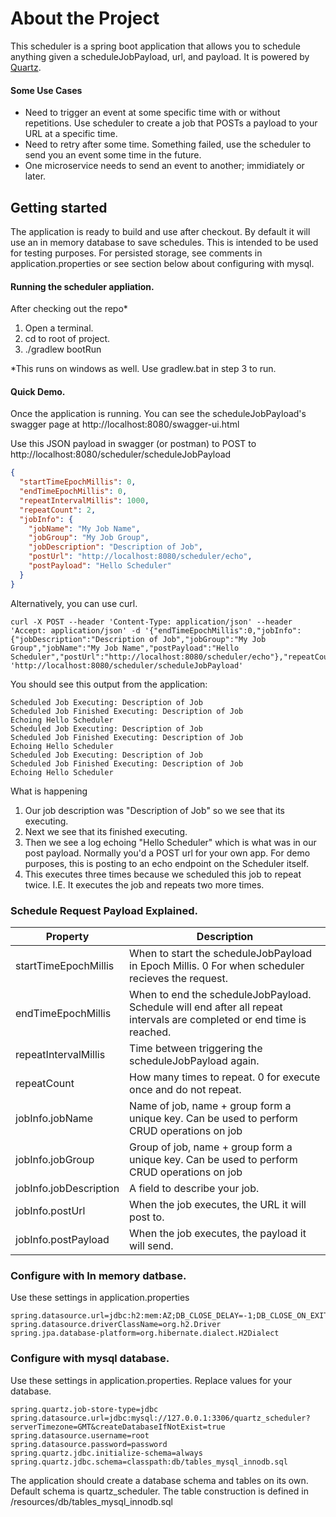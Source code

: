 # About the Project
This scheduler is a spring boot application that allows you to schedule anything given a scheduleJobPayload, url, and payload. It is powered by [Quartz](https://github.com/quartz-scheduler).

#### Some Use Cases
- Need to trigger an event at some specific time with or without repetitions.  Use scheduler to create a job that POSTs a payload to your URL at a specific time.
- Need to retry after some time. Something failed, use the scheduler to send you an event some time in the future.
- One microservice needs to send an event to another; immidiately or later.

## Getting started
The application is ready to build and use after checkout. By default it will use an in memory database to save schedules. This is intended to be used for testing purposes. 
For persisted storage, see comments in application.properties or see section below about configuring with mysql.

#### Running the scheduler appliation.

After checking out the repo*
1. Open a terminal.
2. cd to root of project.
3. ./gradlew bootRun

*This runs on windows as well. Use gradlew.bat in step 3 to run.

#### Quick Demo.
Once the application is running. You can see the scheduleJobPayload's swagger page at http://localhost:8080/swagger-ui.html

Use this JSON payload in swagger (or postman) to POST to http://localhost:8080/scheduler/scheduleJobPayload
```json
{
  "startTimeEpochMillis": 0,
  "endTimeEpochMillis": 0,
  "repeatIntervalMillis": 1000,
  "repeatCount": 2,
  "jobInfo": {
    "jobName": "My Job Name",
    "jobGroup": "My Job Group",
    "jobDescription": "Description of Job",
    "postUrl": "http://localhost:8080/scheduler/echo",
    "postPayload": "Hello Scheduler"
  }
}
```

Alternatively,  you can use curl.
```
curl -X POST --header 'Content-Type: application/json' --header 'Accept: application/json' -d '{"endTimeEpochMillis":0,"jobInfo":{"jobDescription":"Description of Job","jobGroup":"My Job Group","jobName":"My Job Name","postPayload":"Hello Scheduler","postUrl":"http://localhost:8080/scheduler/echo"},"repeatCount":2,"repeatIntervalMillis":1000,"startTimeEpochMillis":0}' 'http://localhost:8080/scheduler/scheduleJobPayload'
```

You should see this output from the application:
```
Scheduled Job Executing: Description of Job
Scheduled Job Finished Executing: Description of Job
Echoing Hello Scheduler
Scheduled Job Executing: Description of Job
Scheduled Job Finished Executing: Description of Job
Echoing Hello Scheduler
Scheduled Job Executing: Description of Job
Scheduled Job Finished Executing: Description of Job
Echoing Hello Scheduler
```

What is happening
1. Our job description was "Description of Job" so we see that its executing.
2. Next we see that its finished executing.
3. Then we see a log echoing "Hello Scheduler" which is what was in our post payload. Normally you'd a POST url for your own app. For demo purposes, this is posting to an echo endpoint on the Scheduler itself.
4. This executes three times because we scheduled this job to repeat twice. I.E. It executes the job and repeats two more times.

### Schedule Request Payload Explained.

| Property | Description |
| --- | --- |
| startTimeEpochMillis | When to start the scheduleJobPayload in Epoch Millis. 0 For when scheduler recieves the request. |
| endTimeEpochMillis | When to end the scheduleJobPayload. Schedule will end after all repeat intervals are completed or end time is reached. |
| repeatIntervalMillis | Time between triggering the scheduleJobPayload again. |
| repeatCount | How many times to repeat. 0 for execute once and do not repeat. |
| jobInfo.jobName | Name of job, name + group form a unique key. Can be used to perform CRUD operations on job |
| jobInfo.jobGroup | Group of job, name + group form a unique key. Can be used to perform CRUD operations on job |
| jobInfo.jobDescription | A field to describe your job. |
| jobInfo.postUrl | When the job executes, the URL it will post to. |
| jobInfo.postPayload | When the job executes, the payload it will send. |

### Configure with In memory datbase.
Use these settings in application.properties
```
spring.datasource.url=jdbc:h2:mem:AZ;DB_CLOSE_DELAY=-1;DB_CLOSE_ON_EXIT=FALSE
spring.datasource.driverClassName=org.h2.Driver
spring.jpa.database-platform=org.hibernate.dialect.H2Dialect
```

### Configure with mysql database.
Use these settings in application.properties. Replace values for your database.
```
spring.quartz.job-store-type=jdbc
spring.datasource.url=jdbc:mysql://127.0.0.1:3306/quartz_scheduler?serverTimezone=GMT&createDatabaseIfNotExist=true
spring.datasource.username=root
spring.datasource.password=password
spring.quartz.jdbc.initialize-schema=always
spring.quartz.jdbc.schema=classpath:db/tables_mysql_innodb.sql
```

The application should create a database schema and tables on its own. Default schema is quartz_scheduler.
The table construction is defined in /resources/db/tables_mysql_innodb.sql

